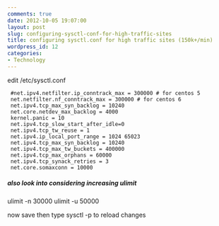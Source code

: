 ```yaml
---
comments: true
date: 2012-10-05 19:07:00
layout: post
slug: configuring-sysctl-conf-for-high-traffic-sites
title: configuring sysctl.conf for high traffic sites (150k+/min)
wordpress_id: 12
categories:
- Technology
---
```


edit /etc/sysctl.conf

     #net.ipv4.netfilter.ip_conntrack_max = 300000 # for centos 5  
     net.netfilter.nf_conntrack_max = 300000 # for centos 6
     net.ipv4.tcp_max_syn_backlog = 10240
     net.core.netdev_max_backlog = 4000
     kernel.panic = 10
     net.ipv4.tcp_slow_start_after_idle=0
     net.ipv4.tcp_tw_reuse = 1
     net.ipv4.ip_local_port_range = 1024 65023
     net.ipv4.tcp_max_syn_backlog = 10240
     net.ipv4.tcp_max_tw_buckets = 400000
     net.ipv4.tcp_max_orphans = 60000
     net.ipv4.tcp_synack_retries = 3
     net.core.somaxconn = 10000

##### also look into considering increasing ulimit
ulimit -n 30000
ulimit -u 50000










now save then type sysctl -p to reload changes

